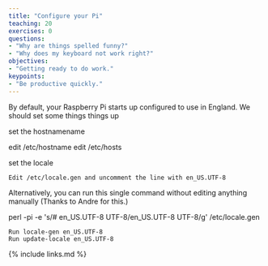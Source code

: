 ```yaml
---
title: "Configure your Pi"
teaching: 20
exercises: 0
questions:
- "Why are things spelled funny?"
- "Why does my keyboard not work right?"
objectives:
- "Getting ready to do work."
keypoints:
- "Be productive quickly."
---
```


By default, your Raspberry Pi starts up configured to use in England. We should set some things things up


set the hostnamename

edit /etc/hostname
edit /etc/hosts

set the locale

    Edit /etc/locale.gen and uncomment the line with en_US.UTF-8

Alternatively, you can run this single command without editing anything manually (Thanks to Andre for this.)

perl -pi -e 's/# en_US.UTF-8 UTF-8/en_US.UTF-8 UTF-8/g' /etc/locale.gen

    Run locale-gen en_US.UTF-8
    Run update-locale en_US.UTF-8


{% include links.md %}
